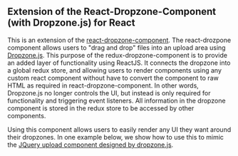 ## Extension of the React-Dropzone-Component (with Dropzone.js) for React

This is an extension of the [react-dropzone-component](http://https://github.com/felixrieseberg/React-Dropzone-Component). The react-drozpone component allows users to "drag and drop" files into an upload area using [Dropzone.js](http://www.dropzonejs.com/).
This purpose of the redux-dropzone-component is to provide an added layer of functionality using ReactJS. It connects the dropzone into a global redux store, and allowing users to render components using any custom react component without have to convert the component to raw HTML as required in react-dropzone-component. In other words, Dropzone.js no longer controls the UI, but instead is only required for functionality and triggering event listeners. All information in the dropzone component is stored in the redux store to be accessed by other components.

Using this component allows users to easily render any UI they want around their dropzones. In one example below, we show how to use this to mimic the [JQuery upload component designed by dropzone.js](http://www.dropzonejs.com/bootstrap.html).

